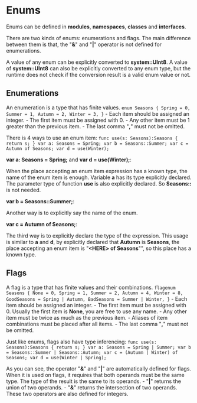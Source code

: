 # Enums

Enums can be defined in **modules**, **namespaces**, **classes** and **interfaces**.

There are two kinds of enums: enumerations and flags. The main difference between them is that, the "**&**" and "**|**" operator is not defined for enumerations.

A value of any enum can be explicitly converted to **system::UInt8**. A value of **system::UInt8** can also be explicitly converted to any enum type, but the runtime does not check if the conversion result is a valid enum value or not.

## Enumerations

An enumeration is a type that has finite values. ``` enum Seasons { Spring = 0, Summer = 1, Autumn = 2, Winter = 3, } ``` - Each item should be assigned an integer. - The first item must be assigned with 0. - Any other item must be 1 greater than the previous item. - The last comma "**,**" must not be omitted.

There is 4 ways to use an enum item: ``` func use(s: Seasons):Seasons { return s; } var a: Seasons = Spring; var b = Seasons::Summer; var c = Autumn of Seasons; var d = use(Winter); ```

**var a: Seasons = Spring;** and **var d = use(Winter);**:

When the place accepting an enum item expression has a known type, the name of the enum item is enough. Variable **a** has its type explicitly declared. The parameter type of function **use** is also explicitly declared. So **Seasons::** is not needed.

**var b = Seasons::Summer;**:

Another way is to explicitly say the name of the enum.

**var c = Autumn of Seasons;**:

The third way is to explicitly declare the type of the expression. This usage is similar to **a** and **d**, by explicitly declared that **Autumn** is **Seasons**, the place accepting an enum item is "**\<HERE\> of Seasons**"", so this place has a known type.

## Flags

A flag is a type that has finite values and their combinations. ``` flagenum Seasons { None = 0, Spring = 1, Summer = 2, Autumn = 4, Winter = 8, GoodSeasons = Spring | Autumn, BadSeasons = Summer | Winter, } ``` - Each item should be assigned an integer. - The first item must be assigned with 0. Usually the first item is **None**, you are free to use any name. - Any other item must be twice as much as the previous item. - Aliases of item combinations must be placed after all items. - The last comma "**,**" must not be omitted.

Just like enums, flags also have type inferencing: ``` func use(s: Seasons):Seasons { return s; } var a: Seasons = Spring | Summer; var b = Seasons::Summer | Seasons::Autumn; var c = (Autumn | Winter) of Seasons; var d = use(Winter | Spring); ```

As you can see, the operator "**&**" and "**|**" are automatically defined for flags. When it is used on flags, it requires that both operands must be the same type. The type of the result is the same to its operands. - "**|**" returns the union of two operands. - "**&**" returns the intersection of two operands. These two operators are also defined for integers.

